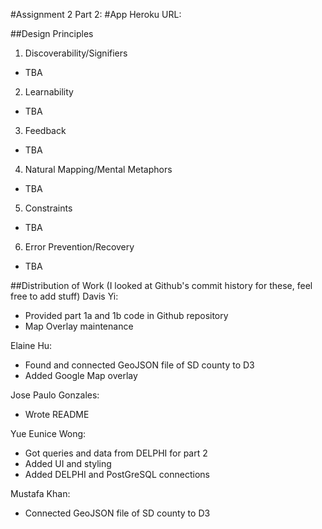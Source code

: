 #Assignment 2 Part 2:
#App Heroku URL:

##Design Principles
1. Discoverability/Signifiers
  - TBA

2. Learnability
  - TBA

3. Feedback
  - TBA

4. Natural Mapping/Mental Metaphors
  - TBA

5. Constraints
  - TBA

6. Error Prevention/Recovery
  - TBA


##Distribution of Work (I looked at Github's commit history for these, feel free to add stuff)
Davis Yi:
- Provided part 1a and 1b code in Github repository
- Map Overlay maintenance

Elaine Hu:
- Found and connected GeoJSON file of SD county to D3
- Added Google Map overlay

Jose Paulo Gonzales:
- Wrote README

Yue Eunice Wong:
- Got queries and data from DELPHI for part 2
- Added UI and styling
- Added DELPHI and PostGreSQL connections

Mustafa Khan:
- Connected GeoJSON file of SD county to D3
